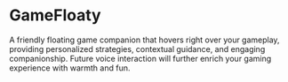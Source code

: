 # GameFloaty
A friendly floating game companion that hovers right over your gameplay, providing personalized strategies, contextual guidance, and engaging companionship. Future voice interaction will further enrich your gaming experience with warmth and fun.
